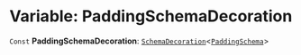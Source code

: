 # Variable: PaddingSchemaDecoration

`Const` **PaddingSchemaDecoration**: [`SchemaDecoration`](/en/auto-docs/free-layout-editor/interfaces/SchemaDecoration-1.md)<[`PaddingSchema`](/en/auto-docs/free-layout-editor/interfaces/PaddingSchema-1.md)>
